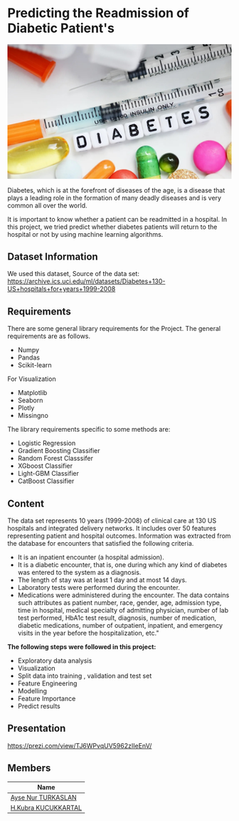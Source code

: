 # Predicting the Readmission of Diabetic Patient's

![Alt Text](https://github.com/nurrturkaslan/diabetes-classification-analysis-project/blob/master/images/diabet.jpg)
 
Diabetes, which is at the forefront of diseases of the age, is a disease that plays a leading role in the formation of many deadly diseases and is very common all over the world.

It is important to know whether a patient can be readmitted in a hospital. In this project, we tried predict whether diabetes patients will return to the hospital or not by using machine learning algorithms.

## Dataset Information

We used this dataset, 
Source of the data set:
https://archive.ics.uci.edu/ml/datasets/Diabetes+130-US+hospitals+for+years+1999-2008

## Requirements

There are some general library requirements for the Project. The general requirements are as follows.
*	Numpy
*	Pandas
*	Scikit-learn

For Visualization
*	Matplotlib
*	Seaborn
*	Plotly
*	Missingno

The library requirements specific to some methods are:
*	Logistic Regression
*	Gradient Boosting Classifier
*	Random Forest Classsifer
*	XGboost Classifier
*	Light-GBM Classifier
*	CatBoost Classifier

## Content

The data set represents 10 years (1999-2008) of clinical care at 130 US hospitals and integrated delivery networks. It includes over 50 features representing patient and hospital outcomes. Information was extracted from the database for encounters that satisfied the following criteria.

*	It is an inpatient encounter (a hospital admission).
*	It is a diabetic encounter, that is, one during which any kind of diabetes was entered to the system as a diagnosis.
*	The length of stay was at least 1 day and at most 14 days.
*	Laboratory tests were performed during the encounter.
*	Medications were administered during the encounter.
The data contains such attributes as patient number, race, gender, age, admission type, time in hospital, medical specialty of admitting physician, number of lab test performed, HbA1c test result, diagnosis, number of medication, diabetic medications, number of outpatient, inpatient, and emergency visits in the year before the hospitalization, etc."

**The following steps were followed in this project:**
*	Exploratory data analysis
*	Visualization
*	Split data into training , validation and test set
*	Feature Engineering
*	Modelling
*	Feature Importance
*	Predict results

## Presentation
https://prezi.com/view/TJ6WPvqUV5962zIIeEnV/

## Members

|Name     |
|---------|
|[Ayse Nur TURKASLAN](https://github.com/nurrturkaslan)
|[H.Kubra KUCUKKARTAL](https://github.com/hkubrakkartal)




